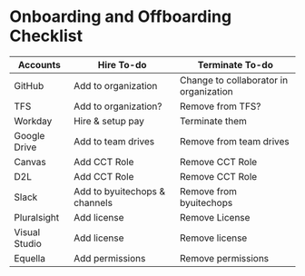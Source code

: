 # Onboarding and Offboarding Checklist
|Accounts|Hire To-do| Terminate To-do|
|--------|----------|----------------|
|GitHub|Add to organization|Change to collaborator in organization|
|TFS|Add to organization?|Remove from TFS?|
|Workday|Hire & setup pay|Terminate them|
|Google Drive| Add to team drives|Remove from team drives|
|Canvas|Add CCT Role|Remove CCT Role|
|D2L|Add CCT Role|Remove CCT Role|
|Slack|Add to byuitechops & channels|Remove from byuitechops|
|Pluralsight|Add license|Remove License|
|Visual Studio|Add license|Remove license|
|Equella|Add permissions|Remove permissions|
